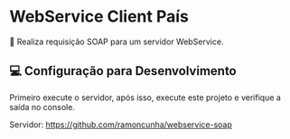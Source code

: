 # WebService Client País
📜 Realiza requisição SOAP para um servidor WebService.
## 💻 Configuração para Desenvolvimento
Primeiro execute o servidor, após isso, execute este projeto e verifique a saída no console.

Servidor: https://github.com/ramoncunha/webservice-soap